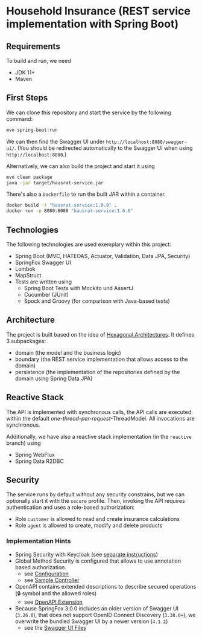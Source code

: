 # Household Insurance (REST service implementation with Spring Boot)

## Requirements

To build and run, we need
 - JDK 11+
 - Maven

## First Steps

We can clone this repository and start the service by the following command:

``` bash
mvn spring-boot:run
```

We can then find the Swagger UI under `http://localhost:8080/swagger-ui/`.
(You should be redirected automatically to the Swagger UI when using `http://localhost:8080`.)

Alternatively, we can also build the project and start it using

``` bash
mvn clean package
java -jar target/hausrat-service.jar
```

There's also a `Dockerfile` to run the built JAR within a container.

``` bash
docker build -t "hausrat-service:1.0.0" .
docker run -p 8080:8080 "hausrat-service:1.0.0"
```

## Technologies

The following technologies are used exemplary within this project:

- Spring Boot (MVC, HATEOAS, Actuator, Validation, Data JPA, Security)
- SpringFox Swagger UI
- Lombok
- MapStruct
- Tests are written using
  - Spring Boot Tests with Mockito und AssertJ
  - Cucumber (JUnit)
  - Spock and Groovy (for comparison with Java-based tests)

## Architecture

The project is built based on the idea of [Hexagonal Architectures](https://www.baeldung.com/hexagonal-architecture-ddd-spring). It defines 3 subpackages:
 - domain (the model and the business logic)
 - boundary (the REST service implementation that allows access to the domain)
 - persistence (the implementation of the repositories defined by the domain using Spring Data JPA)

## Reactive Stack

The API is implemented with synchronous calls, the API calls are executed within the default _one-thread-per-request_-ThreadModel. All invocations are synchronous.

Additionally, we have also a reactive stack implementation (in the `reactive` branch) using
 - Spring WebFlux
 - Spring Data R2DBC

## Security

The service runs by default without any security constrains, but we can optionally start it with the `secure` profile.
Then, invoking the API requires authentication and uses a role-based authorization:

 - Role `customer` is allowed to read and create insurance calculations
 - Role `agent` is allowed to create, modify and delete products

### Implementation Hints

 - Spring Security with Keycloak (see [separate instructions](security/README.md))
 - Global Method Security is configured that allows to use annotation based authorization.
   - see [Configuration](src/main/java/de/sample/hausrat/config/security/KeycloakWebSecurityConfig.java)
   - see [Sample Controller](src/main/java/de/sample/hausrat/boundary/ProductController.java)
 - OpenAPI contains extended descriptions to describe secured operations (🔒 symbol and the allowed roles)
   - see [OpenAPI Extension](src/main/java/de/sample/hausrat/config/security/KeycloakOpenAPIConfig.java)
 - Because SpringFox 3.0.0 includes an older version of Swagger UI (`3.26.0`), that does not support OpenID Connect Discovery (`3.38.0+`), we overwrite the bundled Swagger UI by a newer version (`4.1.2`)
   - see the [Swagger UI Files](src/main/resources/META-INF/resources/webjars/springfox-swagger-ui)
